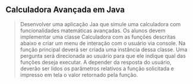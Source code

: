 ## Calculadora Avançada em Java
>Desenvolver uma aplicação Jaa que simule uma calculadora com funcionalidades matemáticas avançadas. Os alunos devem implementar uma classe Calculadora com as funções descritas abaixo e criar um menu de interação com o usuário via console. Na função principal deverá ser criada uma instância dessa classe. Uma pergunta será direcionada ao usuário para que ele indique qual das funções deseja executar. A depender da resposta do usuário, deverão ser lidos os parâmetros relativos a função solicitada e impresso em tela o valor retornado pela função.

